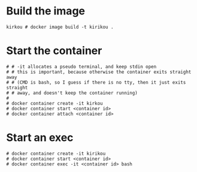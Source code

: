 # Build the image

    kirkou # docker image build -t kirikou .

# Start the container

    # # -it allocates a pseudo terminal, and keep stdin open
    # # this is important, because otherwise the container exits straight away
    # # (CMD is bash, so I guess if there is no tty, then it just exits straight
    # # away, and doesn't keep the container running)
    #
    # docker container create -it kirkou
    # docker container start <container id>
    # docker container attach <container id>

# Start an exec

    # docker container create -it kirikou
    # docker container start <container id>
    # docker container exec -it <container id> bash